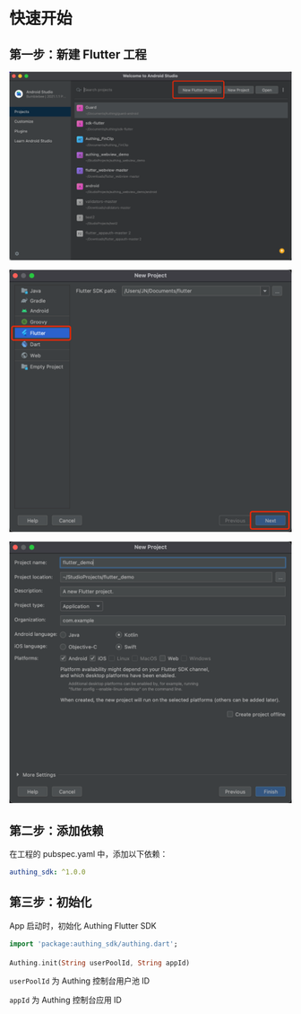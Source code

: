 # 快速开始

<LastUpdated/>

## 第一步：新建 Flutter 工程

![](./images/create_project1.png)

![](./images/create_project2.png)

![](./images/create_project3.png)


## 第二步：添加依赖

在工程的 pubspec.yaml 中，添加以下依赖：

```yaml
authing_sdk: ^1.0.0
```


## 第三步：初始化

App 启动时，初始化 Authing Flutter SDK

```dart
import 'package:authing_sdk/authing.dart';

Authing.init(String userPoolId, String appId)
```

`userPoolId` 为 Authing 控制台用户池 ID

 `appId` 为 Authing 控制台应用 ID